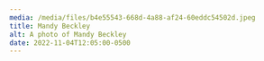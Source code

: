 ```yaml
---
media: /media/files/b4e55543-668d-4a88-af24-60eddc54502d.jpeg
title: Mandy Beckley
alt: A photo of Mandy Beckley
date: 2022-11-04T12:05:00-0500
---
```

